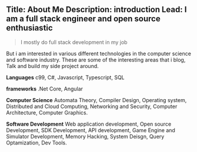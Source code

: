 Title: About Me
Description: introduction
Lead: I am a full stack engineer and open source enthusiastic
---

> I mostly do full stack development in my job

But i am interested in various different technologies in the computer science and software industry. These are some of the interesting areas that i blog, Talk and build my side project around.

**Languages** c99, C#, Javascript, Typescript, SQL

**frameworks** .Net Core, Angular

**Computer Science** Automata Theory, Compiler Design, Operating system, Distributed and Cloud Computing, Networking and Security, Computer Architecture, Computer Graphics.

**Software Development** Web application development, Open source Development, SDK Development, API development, Game Engine and Simulator Development,  Memory Hacking, System Deisgn, Query Optamization, Dev Tools.

